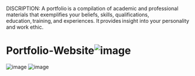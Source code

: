 DISCRIPTION:
A portfolio is a compilation of academic and professional materials that exemplifies your beliefs, skills, qualifications, education, training, and experiences. 
It provides insight into your personality and work ethic.  

# Portfolio-Website![image](https://user-images.githubusercontent.com/113086314/235285072-88a76efe-7103-4047-abf7-0fb73045150a.png)
![image](https://user-images.githubusercontent.com/113086314/235285085-ec4d4ecd-6540-48ea-99d7-da140297e00e.png)
![image](https://user-images.githubusercontent.com/113086314/235285094-806fcff0-ab2d-4f43-bb5e-6c3b493fc593.png)
